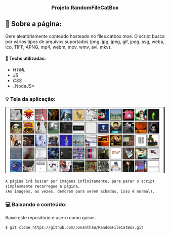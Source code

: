 <h3 align="center">
  Projeto RandomFileCatBox
</h3>

## :rocket: Sobre a página:

Gere aleatóriamente conteúdo hosteado no files.catbox.moe.
O script busca por vários tipos de arquivos suportados (png, jpg, jpeg, gif, jpeg, svg, webp, ico, TIFF, APNG, mp4, webm, mov, wmv, avi, mkv).
#### :wrench: Techs utilizadas:
* _HTML_
* _JS_
* _CSS_
* _NodeJS*

### :bulb: Tela da aplicação:

<p align="center">
  <img src="https://github.com/JonanthaW/RandomFileCatBox/blob/main/assets/example1.png">
</p>

```
A página irá buscar por imagens infinitamente, para parar o script simplesmente recarregue a página.
(As imagens, as vezes, demoram para serem achadas, isso é normal).
```

### :computer: Baixando o conteúdo:

<p>Baixe este repositório e use-o como quiser. </p>

```bash
$ git clone https://github.com/JonanthaW/RandomFileCatBox.git
```
